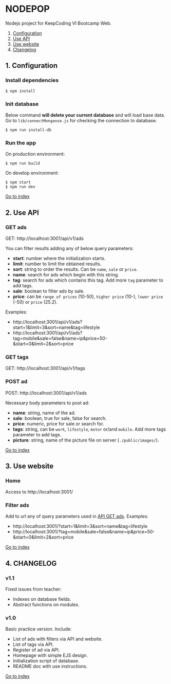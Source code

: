 # NODEPOP

Nodejs project for KeepCoding VI Bootcamp Web.

1. [Configuration](#1.-configuration)
2. [Use API](#2.-use-api)
3. [Use website](#3.-use-website)
4. [Changelog](#4.-changelog)

## 1. Configuration

### Install dependencies
```shell
$ npm install
```

### Init database
Below command **will delete your current database** and will load base data. Go to `lib/connectMongoose.js` for checking the connection to database.
```shell
$ npm run install-db
```

### Run the app
On production environment:
```shell
$ npm run build
```

On develop environment:
```shell
$ npm start
$ npm run dev
```

[Go to index](#nodepop)

## 2. Use API

### GET ads
GET: http://localhost:3001/api/v1/ads

You can filter results adding any of below query parameters:

* **start**: number where the initialization starts.
* **limit**: number to limit the obtained results.
* **sort**: string to order the results. Can be `name`, `sale` or `price`.
* **name**: search for ads which begin with this string.
* **tag**: search for ads which contains this tag. Add more `tag` parameter to add tags.
* **sale**: boolean to filter ads by sale.
* **price**: can be `range of prices` (10-50), `higher price` (10-), `lower price` (-50) or `price` (25.2).

Examples:
* http://localhost:3001/api/v1/ads?start=1&limit=3&sort=name&tag=lifestyle
* http://localhost:3001/api/v1/ads?tag=mobile&sale=false&name=ip&price=50-&start=0&limit=2&sort=price

### GET tags
GET: http://localhost:3001/api/v1/tags

### POST ad
POST: http://localhost:3001/api/v1/ads

Necessary body parameters to post ad:

* **name**: string, name of the ad.
* **sale**: boolean, true for sale, false for search.
* **price**: numeric, price for sale or search for.
* **tags**: string, can be `work`, `lifestyle`, `motor` or/and `mobile`. Add more tags parameter to add tags.
* **picture**: string, name of the picture file on server (`./public/images/`).

[Go to index](#nodepop)

## 3. Use website

### Home

Access to http://localhost:3001/

### Filter ads

Add to url any of query parameters used in [API GET ads](#get-ads). Examples:

* http://localhost:3001/?start=1&limit=3&sort=name&tag=lifestyle
* http://localhost:3001/?tag=mobile&sale=false&name=ip&price=50-&start=0&limit=2&sort=price

[Go to index](#nodepop)

## 4. CHANGELOG

### v1.1

Fixed issues from teacher:
* Indexes on database fields.
* Abstract functions on modules.

### v1.0

Basic practice version. Include:
* List of ads with filters via API and website.
* List of tags via API.
* Register of ad via API.
* Homepage with simple EJS design.
* Initialization script of database.
* README doc with use instructions.

[Go to index](#nodepop)